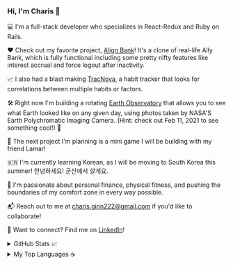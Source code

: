### Hi, I'm Charis 👋

💻 I'm a full-stack developer who specializes in React-Redux and Ruby on Rails.

❤️ Check out my favorite project, [Align Bank](https://align-financial.herokuapp.com/#/)! It's a clone of real-life Ally Bank, which is fully functional including some pretty nifty features like interest accrual and force logout after inactivity.

📈 I also had a blast making [TracNova](https://trac-nova.herokuapp.com/), a habit tracker that looks for correlations between multiple habits or factors. 

🛠️ Right now I'm building a rotating [Earth Observatory](https://github.com/Eruanne2/epic-earth) that allows you to see what Earth looked like on any given day, using photos taken by NASA'S Earth Polychromatic Imaging Camera. (Hint: check out Feb 11, 2021 to see something cool!) 🚀

💭 The next project I'm planning is a mini game I will be building with my friend Lamar!

🇰🇷  I'm currently learning Korean, as I will be moving to South Korea this summer! 안녕하세요! 군산에서 살게요.

🚵 I'm passionate about personal finance, physical fitness, and pushing the boundaries of my comfort zone in every way possible.

📬 Reach out to me at charis.ginn222@gmail.com if you'd like to collaborate!

🔗 Want to connect? Find me on [LinkedIn](https://www.linkedin.com/in/charis-ginn-9abb93173)!

<details closed>
  <summary>GitHub Stats 📈</summary>
  <br>
  
  [![GitHub stats](https://github-readme-stats.vercel.app/api?username=Eruanne2)](https://github.com/Eruanne2/github-readme-stats) 
  
</details>

<details closed>
  <summary>My Top Languages ☕ </summary>
  <br>
  
  [![Top Languages](https://github-readme-stats.vercel.app/api/top-langs/?username=Eruanne2)](https://github.com/Eruanne2/github-readme-stats) 
  
</details>
